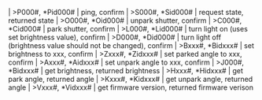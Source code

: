 | >P000#, *Pid000#	| ping, confirm
| >S000#, *Sid000#	| request state, returned state
| >O000#, *Oid000#	| unpark shutter, confirm
| >C000#, *Cid000#	| park shutter, confirm
| >L000#, *Lid000#	| turn light on (uses set brightness value), confirm
| >D000#, *Did000#	| turn light off (brightness value should not be changed), confirm
| >Bxxx#, *Bidxxx#	| set brightness to xxx, confirm
| >Zxxx#, *Zidxxx#	| set parked angle to xxx, confirm
| >Axxx#, *Aidxxx#	| set unpark angle to xxx, confirm
| >J000#, *Bidxxx#	| get brightness, returned brightness
| >Hxxx#, *Hidxxx#	| get park angle, returned angle
| >Kxxx#, *Kidxxx#	| get unpark angle, returned angle
| >Vxxx#, *Vidxxx#	| get firmware version, returned firmware verison